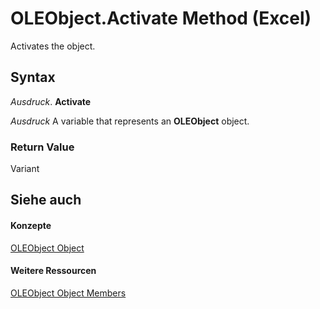 
# OLEObject.Activate Method (Excel)

Activates the object.


## Syntax

 _Ausdruck_. **Activate**

 _Ausdruck_ A variable that represents an **OLEObject** object.


### Return Value

Variant


## Siehe auch


#### Konzepte


[OLEObject Object](bc3ef12d-1531-6c21-71ab-3df6bb851f3b.md)
#### Weitere Ressourcen


[OLEObject Object Members](http://msdn.microsoft.com/library/fcee0a0a-a270-9f03-37f6-eb5989797bba%28Office.15%29.aspx)